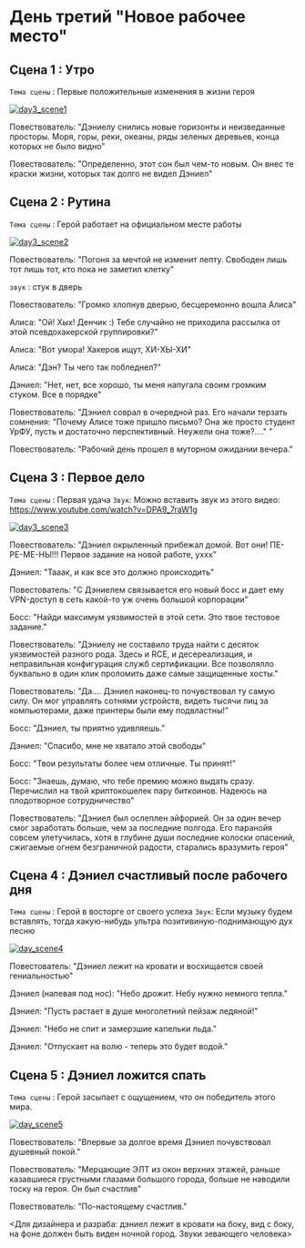 # День третий "Новое рабочее место"

## Сцена 1 : Утро
`Тема сцены` : Первые положительные изменения в жизни героя

[![day3_scene1](https://github.com/Yarik7Fedorov/NovellaUrfu/assets/150283668/26991f8c-8bb3-4eb7-80d9-f68ce0ac5fd1)](https://github.com/Yarik7Fedorov/NovellaUrfu/blob/main/design/bg/day3/day3_scene1_1.png)

Повествователь: "Дэниелу снились новые горизонты и неизведанные просторы. Моря, горы, реки, океаны, ряды зеленых деревьев, конца которых не было видно"

Повествователь: "Определенно, этот сон был чем-то новым. Он внес те краски жизни, которых так долго не видел Дэниел"


## Сцена 2 : Рутина

`Тема сцены` : Герой работает на официальном месте работы

[![day3_scene2](https://github.com/Yarik7Fedorov/NovellaUrfu/assets/150283668/8564e699-ff6c-470d-86bf-badd926f7cb9)](https://github.com/Yarik7Fedorov/NovellaUrfu/blob/main/design/bg/day3/day3_scene2_1.png)

Повествователь: "Погоня за мечтой не изменит лепту. Свободен лишь тот лишь тот, кто пока не заметил клетку"

`звук` : стук в дверь

Повествователь: "Громко хлопнув дверью, бесцеремонно вошла Алиса"

Алиса: "Ой! Хых! Денчик :) Тебе случайно не приходила рассылка от этой псевдохакерской группировки?"

Алиса: "Вот умора! Хакеров ищут, ХИ-ХЫ-ХИ"

Алиса: "Дэн? Ты чего так побледнел?"

Дэниел: "Нет, нет, все хорошо, ты меня напугала своим громким стуком. Все в порядке"

Повествователь: "Дэниел соврал в очередной раз. Его начали терзать сомнения: "Почему Алисе тоже пришло письмо? Она же просто студент УрФУ, пусть и достаточно перспективный. Неужели она тоже?...." "

Повествователь: "Рабочий день прошел в муторном ожидании вечера."

## Сцена 3 : Первое дело

`Тема сцены` : Первая удача
`Звук`: Можно вставить звук из этого видео: https://www.youtube.com/watch?v=DPA9_7raW1g

[![day3_scene3](https://github.com/Yarik7Fedorov/NovellaUrfu/assets/150283668/665acaba-b377-4f60-8210-cb18fc229dc5)](https://github.com/Yarik7Fedorov/NovellaUrfu/blob/main/design/bg/day3/day3_scene3_1.png)

Повествователь: "Дэниел окрыленный прибежал домой. Вот они! ПЕ-РЕ-МЕ-НЫ!!! Первое задание на новой работе, уххх"

Дэниел: "Тааак, и как все это должно происходить"

Повестователь: "С Дэниелем связывается его новый босс и дает ему VPN-доступ в сеть какой-то уж очень большой корпорации"

Босс: "Найди максимум уязвимостей в этой сети. Это твое тестовое задание."

Повествователь: "Дэниелу не составило труда найти с десяток уязвимостей разного рода. Здесь и RCE, и десереализация, и неправильная конфигурация служб сертификации. Все позволялло буквально в один клик проломить даже самые защищенные хосты."

Повествователь: "Да.... Дэниел наконец-то почувствовал ту самую силу. Он мог управлять сотнями устройств, видеть тысячи лиц за компьютерами, даже принтеры были ему подвластны!"

Босс: "Дэниел, ты приятно удивляешь."

Дэниел: "Спасибо, мне не хватало этой свободы"

Босс: "Твои результаты более чем отличные. Ты принят!"

Босс: "Знаешь, думаю, что тебе премию можно выдать сразу. Перечислил на твой криптокошелек пару биткоинов. Надеюсь на плодотворное сотрудничество"

Повествователь: "Дэниел был ослеплен эйфорией. Он за один вечер смог заработать больше, чем за последние полгода. Его паранойя совсем улетучилась, хотя в глубине души последние колоски опасений, сжигаемые огнем безграничной радости, старались вразумить героя"

## Сцена 4 : Дэниел счастливый после рабочего дня

`Тема сцены` : Герой в восторге от своего успеха
`Звук`: Если музыку будем вставлять, тогда какую-нибудь ультра позитивиную-поднимающую дух песню

[![day_scene4](https://github.com/Yarik7Fedorov/NovellaUrfu/assets/150283668/ec4176b6-dfd5-4282-b81a-4f64d41fc80b)](https://github.com/Yarik7Fedorov/NovellaUrfu/blob/main/design/bg/day3/day3_scene4_1.png)

Повестователь: "Дэниел лежит на кровати и восхищается своей гениальностью"

Дэниел (напевая под нос): "Небо дрожит. Небу нужно немного тепла."

Дэниел: "Пусть растает в душе многолетний пейзаж ледяной!"

Дэниел: "Небо не спит и замерзшие капельки льда."

Дэниел: "Отпускает на волю - теперь это будет водой."

## Сцена 5 : Дэниел ложится спать

`Тема сцены` : Герой засыпает с ощущением, что он победитель этого мира.

[![day_scene5](https://github.com/Yarik7Fedorov/NovellaUrfu/assets/150283668/2875af1f-55cf-4bed-9976-d6790478fa1e)](https://github.com/Yarik7Fedorov/NovellaUrfu/blob/main/design/bg/day3/day3_scene5_1.png)


Повествователь: "Впервые за долгое время Дэниел почувствовал душевный покой."

Повествователь: "Мерцающие ЭЛТ из окон верхних этажей, раньше казавшиеся грустными глазами большого города, больше не наводили тоску на героя. Он был счастлив"

Повествователь: "По-настоящему счастлив."

<Для дизайнера и разраба: дэниел лежит в кровати на боку, вид с боку, на фоне должен быть виден ночной город. Звуки зевающего человека>

